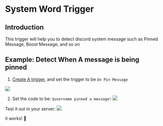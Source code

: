 # System Word Trigger

## Introduction
This trigger will help you to detect discord system message such as Pinned Message, Boost Message, and so on

## Example: Detect When A message is being pinned

1. [Create A trigger](../Guide/1.create.md#creating-custom-command), and set the trigger to be `On Pin Message`

![](https://i.imgur.com/lLGlCBW.png)

2. Set the code to be: `$username pinned a message!`
![](https://i.imgur.com/50Wr6Ne.png)

Test it out in your server:
![](https://i.imgur.com/jrLpwN4.png)

it works! :tada:
